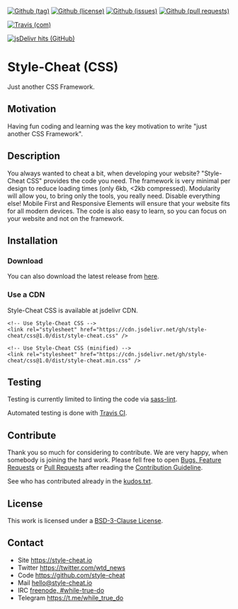 <!--
name: README.md
description: This file contains important information for the repository.
author: style-cheat.io
contact: hello@style-cheat.io
license: BSD-3-Clause
-->

<!-- github shields -->
[![Github (tag)](https://img.shields.io/github/tag/style-cheat/css.svg)](https://github.com/style-cheat/css/tags)
[![Github (license)](https://img.shields.io/github/license/style-cheat/css.svg)](https://github.com/style-cheat/css/blob/master/LICENSE)
[![Github (issues)](https://img.shields.io/github/issues/style-cheat/css.svg)](https://github.com/style-cheat/css/issues)
[![Github (pull requests)](https://img.shields.io/github/issues-pr/style-cheat/css.svg)](https://github.com/style-cheat/css/pulls)
<!-- travis shields -->
[![Travis (com)](https://img.shields.io/travis/com/style-cheat/css.svg)](https://travis-ci.com/style-cheat/css)
<!-- cdn shields -->
[![jsDelivr hits (GitHub)](https://img.shields.io/jsdelivr/gh/hm/style-cheat/css.svg)](https://www.jsdelivr.com/package/gh/style-cheat/css)

# Style-Cheat (CSS)

Just another CSS Framework.

## Motivation

Having fun coding and learning was the key motivation to write "just another
CSS Framework".

## Description

You always wanted to cheat a bit, when developing your website?
"Style-Cheat CSS" provides the code you need. The framework is very minimal per
design to reduce loading times (only 6kb, <2kb compressed). Modularity will
allow you, to bring only the tools, you really need. Disable everything else!
Mobile First and Responsive Elements will ensure that your website fits for all
modern devices. The code is also easy to learn, so you can focus on your website
and not on the framework.

## Installation

### Download

You can also download the latest release from
[here](https://github.com/style-cheat/css/releases).

### Use a CDN

Style-Cheat CSS is available at jsdelivr CDN.

```
<!-- Use Style-Cheat CSS -->
<link rel="stylesheet" href="https://cdn.jsdelivr.net/gh/style-cheat/css@1.0/dist/style-cheat.css" />

<!-- Use Style-Cheat CSS (minified) -->
<link rel="stylesheet" href="https://cdn.jsdelivr.net/gh/style-cheat/css@1.0/dist/style-cheat.min.css" />
```

## Testing

Testing is currently limited to linting the code via
[sass-lint](https://github.com/sasstools/sass-lint).

Automated testing is done with [Travis CI](https://travis-ci.com).

## Contribute

Thank you so much for considering to contribute. We are very happy, when somebody
is joining the hard work. Please fell free to open
[Bugs, Feature Requests](https://github.com/style-cheat/css/issues)
or [Pull Requests](https://github.com/style-cheat/css/pulls) after
reading the [Contribution Guideline](https://github.com/while-true-do/doc-library/blob/master/docs/CONTRIBUTING.md).

See who has contributed already in the [kudos.txt](./kudos.txt).

## License

This work is licensed under a [BSD-3-Clause License](https://opensource.org/licenses/BSD-3-Clause).

## Contact

-   Site <https://style-cheat.io>
-   Twitter <https://twitter.com/wtd_news>
-   Code <https://github.com/style-cheat>
-   Mail [hello@style-cheat.io](mailto:hello@style-cheat.io)
-   IRC [freenode, #while-true-do](https://webchat.freenode.net/?channels=while-true-do)
-   Telegram <https://t.me/while_true_do>
